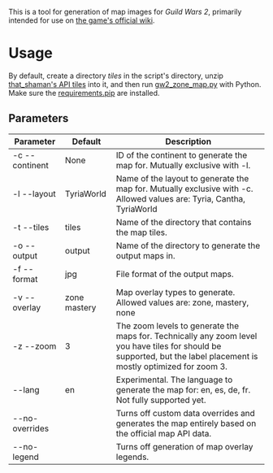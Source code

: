 This is a tool for generation of map images for _Guild Wars 2_, primarily intended for use on [the game's official wiki](https://wiki.guildwars2.com/).

# Usage

By default, create a directory _tiles_ in the script's directory, unzip [that_shaman's API tiles](https://thatshaman.com/files/maps/) into it, and then
run [gw2_zone_map.py](gw2_zone_map.py) with Python. Make sure the [requirements.pip](requirements.pip) are installed.

## Parameters

| Parameter      | Default      | Description                                                                                                                                                          |
|----------------|--------------|----------------------------------------------------------------------------------------------------------------------------------------------------------------------|
| -c --continent | None         | ID of the continent to generate the map for. Mutually exclusive with -l.                                                                                             |
| -l --layout    | TyriaWorld   | Name of the layout to generate the map for. Mutually exclusive with -c. Allowed values are: Tyria, Cantha, TyriaWorld                                                |
| -t --tiles     | tiles        | Name of the directory that contains the map tiles.                                                                                                                   |
| -o --output    | output       | Name of the directory to generate the output maps in.                                                                                                                |
| -f --format    | jpg          | File format of the output maps.                                                                                                                                      |
| -v --overlay   | zone mastery | Map overlay types to generate. Allowed values are: zone, mastery, none                                                                                               |
| -z --zoom      | 3            | The zoom levels to generate the maps for. Technically any zoom level you have tiles for should be supported, but the label placement is mostly optimized for zoom 3. |
| --lang         | en           | Experimental. The language to generate the map for: en, es, de, fr. Not fully supported yet.                                                                         |
| --no-overrides |              | Turns off custom data overrides and generates the map entirely based on the official map API data.                                                                   |
| --no-legend    |              | Turns off generation of map overlay legends.                                                                                                                         |
